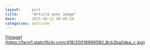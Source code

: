 ```yaml
---
layout:     post
title:      "Article avec image"
date:       2015-08-12 08:08:20
categories: autriche
---
```


<a href="https://www.flickr.com/gp/133618768@N02/TX4ak3">
![image](https://farm1.staticflickr.com/418/20018969580_8cb2ba0dea_c.jpg)
</a>
